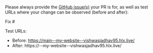 Please always provide the [GitHub issue(s)](../issues) your PR is for, as well as test URLs where your change can be observed (before and after):

Fix #<gh-issue-id>

Test URLs:
- Before: https://main--my-website--vishwasjadhav95.hlx.live/
- After: https://<branch>--my-website--vishwasjadhav95.hlx.live/
